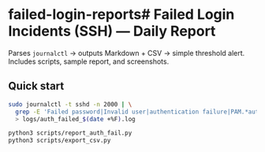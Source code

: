 # failed-login-reports# Failed Login Incidents (SSH) — Daily Report
Parses `journalctl` → outputs Markdown + CSV → simple threshold alert.
Includes scripts, sample report, and screenshots.
## Quick start
```bash
sudo journalctl -t sshd -n 2000 | \
  grep -E 'Failed password|Invalid user|authentication failure|PAM.*authentication failure' \
  > logs/auth_failed_$(date +%F).log

python3 scripts/report_auth_fail.py
python3 scripts/export_csv.py
```
